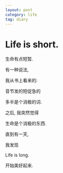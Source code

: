 ```yaml
---
layout: post
category: life
tag: diary
---
```


Life is short.
===

生命有点短暂.

有一种说法,

我从书上看来的:

音节发的短促急的

多半是个消极的词.

之后, 我突然觉得

生命是个消极的东西.

直到有一天,

我发现

Life is long.

开始美好起来.
